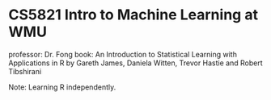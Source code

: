 # CS5821 Intro to Machine Learning at WMU

professor: Dr. Fong
book: An Introduction to Statistical Learning
with Applications in R by Gareth James, Daniela Witten, Trevor Hastie and Robert Tibshirani

Note: Learning R independently.

